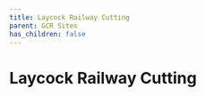 ```yaml
---
title: Laycock Railway Cutting
parent: GCR Sites
has_children: false
---
```

# Laycock Railway Cutting

